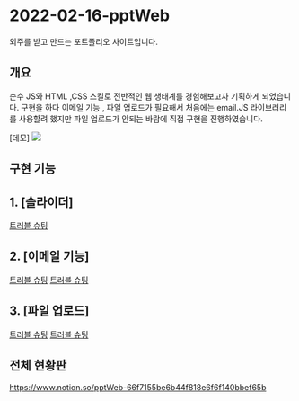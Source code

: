 # 2022-02-16-pptWeb
외주를 받고 만드는 포트폴리오 사이트입니다.

## 개요
순수 JS와 HTML ,CSS 스킬로 전반적인 웹 생태계를 경험해보고자 기획하게 되었습니다.
구현을 하다 이메일 기능 , 파일 업로드가  필요해서 처음에는 email.JS 라이브러리를 사용할려 했지만 파일 업로드가 안되는 바람에 직접 구현을 진행하였습니다.


[데모]
<img src="https://user-images.githubusercontent.com/74364667/160363676-55a6adf5-fd9f-4f9a-905d-d8cd1ee508e7.mp4">


## 구현 기능

## 1. [슬라이더]
[트러블 슈팅](https://www.notion.so/2022-02-20-23f9a19de2eb495cbbd4525be7a56fe1)

## 2. [이메일 기능]
[트러블 슈팅](https://www.notion.so/2022-02-24-7db956ad16b844a18cc78b7a007c3c80)
[트러블 슈팅](https://www.notion.so/2022-02-24-7db956ad16b844a18cc78b7a007c3c80)

## 3. [파일 업로드]
[트러블 슈팅](https://www.notion.so/2022-02-25-68e800061b3f4bfea9076aafa3641fa2)
[트러블 슈팅](https://www.notion.so/2022-02-26-6fb57319bb4d46d48d7be4839cf8c2c7)

## 전체 현황판
https://www.notion.so/pptWeb-66f7155be6b44f818e6f6f140bbef65b
